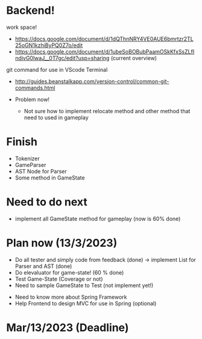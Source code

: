 # Backend!

work space!
 - https://docs.google.com/document/d/1dQThnNRY4VE0AUE6bmrtzr2TL25oGN1kzhiByPQ0Z7o/edit
 - https://docs.google.com/document/d/1ubeSoBOBubPaamOSkKfxSsZLfIndivG0lwaJ__0T7gc/edit?usp=sharing (current overview)

 git command for use in VScode Terminal
  - http://guides.beanstalkapp.com/version-control/common-git-commands.html

 - Problem now!
   - Not sure how to implement relocate method and other method that need to used in gameplay

 # Finish
   - Tokenizer
   - GameParser
   - AST Node for Parser
   - Some method in GameState

 # Need to do next
   - implement all GameState method for gameplay (now is 60% done)
   
 # Plan now (13/3/2023)
   - Do all tester and simply code from feedback (done) -> implement List for Parser and AST (done)
   - Do elevaluator for game-state! (60 % done)
   - Test Game-State (Coverage or not)
   - Need to sample GameState to Test (not implement yet!)
   + Need to know more about Spring Framework
   + Help Frontend to design MVC for use in Spring (optional)
   
 # Mar/13/2023 (Deadline)
